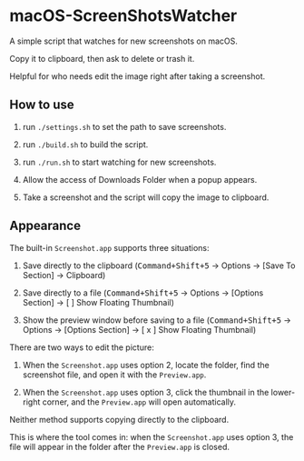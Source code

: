 # macOS-ScreenShotsWatcher

A simple script that watches for new screenshots on macOS.

Copy it to clipboard, then ask to delete or trash it.

Helpful for who needs edit the image right after taking a screenshot.

## How to use

1. run `./settings.sh` to set the path to save screenshots.

2. run `./build.sh` to build the script.

3. run `./run.sh` to start watching for new screenshots.

4. Allow the access of Downloads Folder when a popup appears.

5. Take a screenshot and the script will copy the image to clipboard.

## Appearance

The built-in `Screenshot.app` supports three situations:

1. Save directly to the clipboard
   (<kbd>Command+Shift+5</kbd> → Options → [Save To Section] → Clipboard)

3. Save directly to a file
   (<kbd>Command+Shift+5</kbd> → Options → [Options Section] → [ ] Show Floating Thumbnail)

4. Show the preview window before saving to a file
   (<kbd>Command+Shift+5</kbd> → Options → [Options Section] → [ x ] Show Floating Thumbnail)

There are two ways to edit the picture:

1. When the `Screenshot.app` uses option 2, locate the folder, find the screenshot file, and open it with the `Preview.app`.

2. When the `Screenshot.app` uses option 3, click the thumbnail in the lower-right corner, and the `Preview.app` will open automatically.

Neither method supports copying directly to the clipboard.

This is where the tool comes in: when the `Screenshot.app` uses option 3, the file will appear in the folder after the `Preview.app` is closed.
